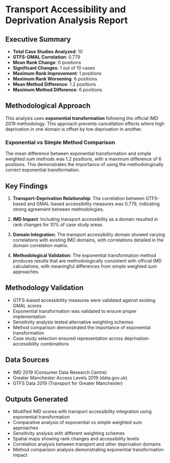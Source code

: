 # Transport Accessibility and Deprivation Analysis Report

## Executive Summary

- **Total Case Studies Analyzed**: 10
- **GTFS-GMAL Correlation**: 0.779
- **Mean Rank Change**: 0 positions
- **Significant Changes**: 1 out of 10 cases
- **Maximum Rank Improvement**: 1 positions
- **Maximum Rank Worsening**: 6 positions
- **Mean Method Difference**: 1.2 positions
- **Maximum Method Difference**: 6 positions

## Methodological Approach

This analysis uses **exponential transformation** following the official IMD 2019 methodology. This approach prevents cancellation effects where high deprivation in one domain is offset by low deprivation in another.

### Exponential vs Simple Method Comparison

The mean difference between exponential transformation and simple weighted sum methods was 1.2 positions, with a maximum difference of 6 positions. This demonstrates the importance of using the methodologically correct exponential transformation.

## Key Findings

1. **Transport-Deprivation Relationship**: The correlation between GTFS-based and GMAL-based accessibility measures was 0.779, indicating strong agreement between methodologies.

2. **IMD Impact**: Including transport accessibility as a domain resulted in rank changes for 10% of case study areas.

3. **Domain Integration**: The transport accessibility domain showed varying correlations with existing IMD domains, with correlations detailed in the domain correlation matrix.

4. **Methodological Validation**: The exponential transformation method produces results that are methodologically consistent with official IMD calculations, with meaningful differences from simple weighted sum approaches.

## Methodology Validation

- GTFS-based accessibility measures were validated against existing GMAL scores
- Exponential transformation was validated to ensure proper implementation
- Sensitivity analysis tested alternative weighting schemes
- Method comparison demonstrated the importance of exponential transformation
- Case study selection ensured representation across deprivation-accessibility combinations

## Data Sources

- IMD 2019 (Consumer Data Research Centre)
- Greater Manchester Access Levels 2019 (data.gov.uk)
- GTFS Data 2019 (Transport for Greater Manchester)

## Outputs Generated

- Modified IMD scores with transport accessibility integration using exponential transformation
- Comparative analysis of exponential vs simple weighted sum approaches
- Sensitivity analysis with different weighting schemes
- Spatial maps showing rank changes and accessibility levels
- Correlation analysis between transport and other deprivation domains
- Method comparison analysis demonstrating exponential transformation impact


